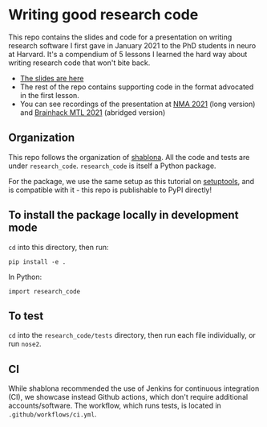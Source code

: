 # Writing good research code

This repo contains the slides and code for a presentation on writing research software I first gave in January 2021 to the PhD students in neuro at Harvard. It's a compendium of 5 lessons I learned the hard way about writing research code that won't bite back.

* [The slides are here](https://github.com/patrickmineault/research_code/tree/main/docs/slides)
* The rest of the repo contains supporting code in the format advocated in the first lesson.
* You can see recordings of the presentation at [NMA 2021](https://www.crowdcast.io/e/nma2021/29) (long version) and [Brainhack MTL 2021](https://www.youtube.com/watch?v=gfPP2pQ8Rms&feature=youtu.be&ab_channel=OHBMOpenScienceSIG) (abridged version)

## Organization

This repo follows the organization of [shablona](https://github.com/uwescience/shablona). All the code and tests are under `research_code`. `research_code` is itself a Python package.

For the package, we use the same setup as this tutorial on [setuptools](https://python-packaging-user-guide.readthedocs.io/tutorials/packaging-projects/), and is compatible with it - this repo is publishable to PyPI directly!

## To install the package locally in development mode

`cd` into this directory, then run:

```
pip install -e .
```

In Python:

```{python}
import research_code
```

## To test

`cd` into the `research_code/tests` directory, then run each file individually, or run `nose2`.

## CI

While shablona recommended the use of Jenkins for continuous integration (CI), we showcase instead Github actions, which don't require additional accounts/software. The workflow, which runs tests, is located in `.github/workflows/ci.yml`.

